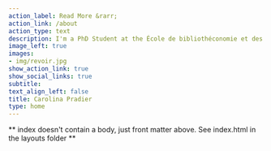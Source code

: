 ```yaml
---
action_label: Read More &rarr;
action_link: /about
action_type: text
description: I'm a PhD Student at the École de bibliothéconomie et des sciences de l'information (Université de Montréal). I work on bibliometric analysis of gender inequalities in science
image_left: true
images:
- img/revoir.jpg
show_action_link: true
show_social_links: true
subtitle: 
text_align_left: false
title: Carolina Pradier
type: home
---
```


** index doesn't contain a body, just front matter above.
See index.html in the layouts folder **
